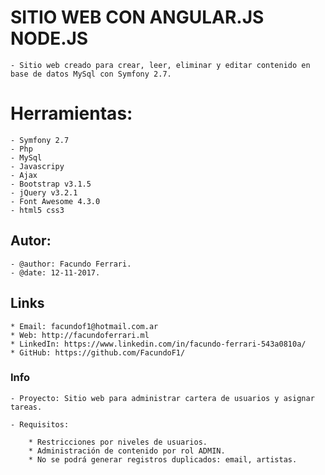 # SITIO WEB CON ANGULAR.JS NODE.JS

	- Sitio web creado para crear, leer, eliminar y editar contenido en  
	base de datos MySql con Symfony 2.7.  	 

# Herramientas:
	
	- Symfony 2.7
	- Php
	- MySql
	- Javascripy
	- Ajax
	- Bootstrap v3.1.5
	- jQuery v3.2.1
	- Font Awesome 4.3.0
	- html5 css3


## Autor:

	- @author: Facundo Ferrari.
	- @date: 12-11-2017.

## Links
	
	* Email: facundof1@hotmail.com.ar
	* Web: http://facundoferrari.ml
	* LinkedIn: https://www.linkedin.com/in/facundo-ferrari-543a0810a/
	* GitHub: https://github.com/FacundoF1/

### Info

	- Proyecto: Sitio web para administrar cartera de usuarios y asignar tareas.
	
	- Requisitos:

		* Restricciones por niveles de usuarios.
		* Administración de contenido por rol ADMIN.
		* No se podrá generar registros duplicados: email, artistas.